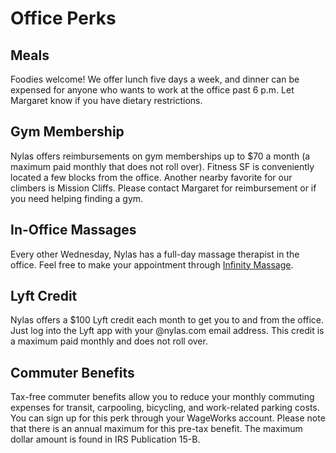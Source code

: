# Office Perks

## Meals

Foodies welcome! We offer lunch five days a week, and dinner can be expensed for anyone who wants to work at the office past 6 p.m. Let Margaret know if you have dietary restrictions.

## Gym Membership

Nylas offers reimbursements on gym memberships up to $70 a month (a maximum paid monthly that does not roll over). Fitness SF is conveniently located a few blocks from the office. Another nearby favorite for our climbers is Mission Cliffs. Please contact Margaret for reimbursement or if you need helping finding a gym.

## In-Office Massages

Every other Wednesday, Nylas has a full-day massage therapist in the office. Feel free to make your appointment through [Infinity Massage](https://my.infinitemassage.com/login.php).

## Lyft Credit

Nylas offers a $100 Lyft credit each month to get you to and from the office. Just log into the Lyft app with your @nylas.com email address. This credit is a maximum paid monthly and does not roll over.

## Commuter Benefits

Tax-free commuter benefits allow you to reduce your monthly commuting expenses for transit, carpooling, bicycling, and work-related parking costs. You can sign up for this perk through your WageWorks account. Please note that there is an annual maximum for this pre-tax benefit. The maximum dollar amount is found in IRS Publication 15-B.
